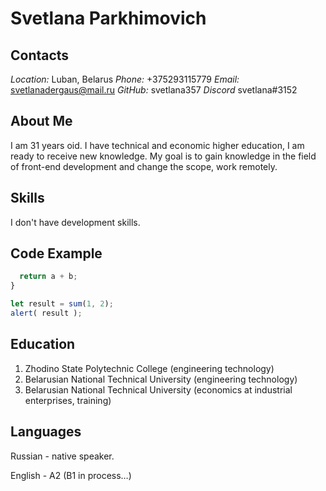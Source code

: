 # **Svetlana Parkhimovich** #
## Contacts ##
_Location:_
Luban, Belarus 
_Phone:_ 
 +375293115779
_Email:_ 
svetlanadergaus@mail.ru
_GitHub:_ 
svetlana357
_Discord_
svetlana#3152

## About Me ##
I am 31 years oid. I have technical and economic higher education, I am ready to receive new knowledge. My goal is to gain knowledge in the field of front-end development and change the scope, work remotely.
## Skills ##
I don't have development skills.
## Code Example ##
```javascript function sum(a, b) {
  return a + b;
}

let result = sum(1, 2);
alert( result ); 
```
## Education ##
1. Zhodino State Polytechnic College (engineering technology)
2. Belarusian National Technical University (engineering technology)
3. Belarusian National Technical University (economics at industrial enterprises, training)
## Languages ##
Russian - native speaker.

English - A2 (B1 in process…)
